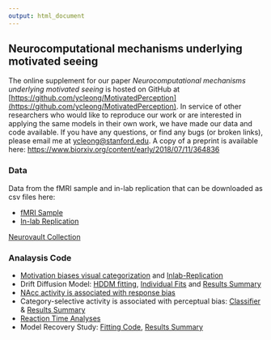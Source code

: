 ```yaml
---
output: html_document
---
```

## Neurocomputational mechanisms underlying motivated seeing 
The online supplement for our paper <i> Neurocomputational mechanisms underlying motivated seeing </i> is hosted on GitHub at [https://github.com/ycleong/MotivatedPerception](https://github.com/ycleong/MotivatedPerception). In service of other researchers who would like to reproduce our work or are interested in applying the same models in their own work, we have made our data and code available. If you have any questions, or find any bugs (or broken links), please email me at ycleong@stanford.edu. A copy of a preprint is available here: https://www.biorxiv.org/content/early/2018/07/11/364836

### Data
Data from the fMRI sample and in-lab replication that can be downloaded as csv files here:  
  - [fMRI Sample](data/AllData.csv)  
  - [In-lab Replication](data/AllData_inlab.csv)  

[Neurovault Collection](https://neurovault.org/collections/EAAXGDRJ/)
  
### Analaysis Code
* [Motivation biases visual categorization](scripts/Fig2.Rmd) and [Inlab-Replication](scripts/FigS2.Rmd)   
* Drift Diffusion Model: [HDDM fitting](scripts/HDDM.ipynb), [Individual Fits](scripts/FigS6.Rmd) and [Results Summary](scripts/Fig3.Rmd)  
* [NAcc activity is associated with response bias](scripts/Fig6.Rmd)   
* Category-selective activity is associated with perceptual bias: [Classifier](scripts/Classification.ipynb) & [Results Summary](scripts/Fig7.Rmd)  
* [Reaction Time Analyses](scripts/Fig4_S4.Rmd)  
* Model Recovery Study: [Fitting Code](scripts/ModelRecovery.ipynb), [Results Summary](XXXXX)